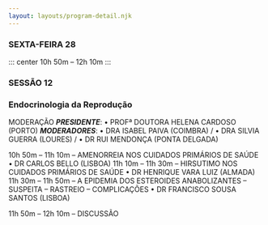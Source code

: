 ```yaml
---
layout: layouts/program-detail.njk
---
```

### SEXTA-FEIRA 28  
::: center
10h 50m – 12h 10m 
:::
### SESSÃO 12
### Endocrinologia da Reprodução

MODERAÇÃO
***PRESIDENTE***: • PROFª DOUTORA HELENA CARDOSO (PORTO)
***MODERADORES***: • DRA ISABEL PAIVA (COIMBRA) /
• DRA SILVIA GUERRA (LOURES) /
• DR RUI MENDONÇA (PONTA DELGADA)

10h 50m – 11h 10m – AMENORREIA NOS CUIDADOS PRIMÁRIOS DE SAÚDE
• DR CARLOS BELLO (LISBOA)
11h 10m – 11h 30m – HIRSUTIMO NOS CUIDADOS PRIMÁRIOS DE SAÚDE
• DR HENRIQUE VARA LUIZ (ALMADA)
11h 30m – 11h 50m – A EPIDEMIA DOS ESTEROIDES ANABOLIZANTES – SUSPEITA – RASTREIO – COMPLICAÇÕES
• DR FRANCISCO SOUSA SANTOS (LISBOA)

11h 50m – 12h 10m – DISCUSSÃO
